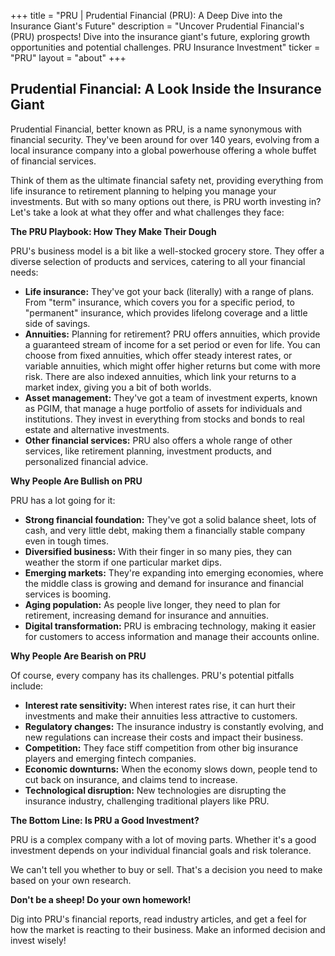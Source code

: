 +++
title = "PRU |  Prudential Financial (PRU): A Deep Dive into the Insurance Giant's Future"
description = "Uncover Prudential Financial's (PRU) prospects! Dive into the insurance giant's future, exploring growth opportunities and potential challenges. PRU Insurance Investment"
ticker = "PRU"
layout = "about"
+++

        


## Prudential Financial: A Look Inside the Insurance Giant

Prudential Financial, better known as PRU, is a name synonymous with financial security. They've been around for over 140 years, evolving from a local insurance company into a global powerhouse offering a whole buffet of financial services. 

Think of them as the ultimate financial safety net, providing everything from life insurance to retirement planning to helping you manage your investments.  But with so many options out there, is PRU worth investing in? Let's take a look at what they offer and what challenges they face:

**The PRU Playbook: How They Make Their Dough**

PRU's business model is a bit like a well-stocked grocery store. They offer a diverse selection of products and services, catering to all your financial needs:

* **Life insurance:**  They've got your back (literally) with a range of plans. From "term" insurance, which covers you for a specific period, to "permanent" insurance, which provides lifelong coverage and a little side of savings. 
* **Annuities:** Planning for retirement? PRU offers annuities, which provide a guaranteed stream of income for a set period or even for life. You can choose from fixed annuities, which offer steady interest rates, or variable annuities, which might offer higher returns but come with more risk.  There are also indexed annuities, which link your returns to a market index, giving you a bit of both worlds.
* **Asset management:**  They've got a team of investment experts, known as PGIM, that manage a huge portfolio of assets for individuals and institutions.  They invest in everything from stocks and bonds to real estate and alternative investments.
* **Other financial services:** PRU also offers a whole range of other services, like retirement planning, investment products, and personalized financial advice.

**Why People Are Bullish on PRU**

PRU has a lot going for it:

* **Strong financial foundation:**  They've got a solid balance sheet, lots of cash, and very little debt, making them a financially stable company even in tough times.
* **Diversified business:**  With their finger in so many pies, they can weather the storm if one particular market dips.
* **Emerging markets:**  They're expanding into emerging economies, where the middle class is growing and demand for insurance and financial services is booming.
* **Aging population:**  As people live longer, they need to plan for retirement, increasing demand for insurance and annuities.
* **Digital transformation:** PRU is embracing technology, making it easier for customers to access information and manage their accounts online.

**Why People Are Bearish on PRU**

Of course, every company has its challenges. PRU's potential pitfalls include:

* **Interest rate sensitivity:** When interest rates rise, it can hurt their investments and make their annuities less attractive to customers.
* **Regulatory changes:**  The insurance industry is constantly evolving, and new regulations can increase their costs and impact their business.
* **Competition:** They face stiff competition from other big insurance players and emerging fintech companies.
* **Economic downturns:** When the economy slows down, people tend to cut back on insurance, and claims tend to increase.
* **Technological disruption:** New technologies are disrupting the insurance industry, challenging traditional players like PRU.

**The Bottom Line:  Is PRU a Good Investment?**

PRU is a complex company with a lot of moving parts.  Whether it's a good investment depends on your individual financial goals and risk tolerance. 

We can't tell you whether to buy or sell. That's a decision you need to make based on your own research. 

**Don't be a sheep!  Do your own homework!**

Dig into PRU's financial reports, read industry articles, and get a feel for how the market is reacting to their business.  Make an informed decision and invest wisely! 

        